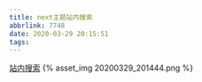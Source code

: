 ```yaml
---
title: next主题站内搜索
abbrlink: 7748
date: 2020-03-29 20:15:51
tags:
---
```

[站内搜索](https://yashuning.github.io/2018/06/29/hexo-Next-%E4%B8%BB%E9%A2%98%E6%B7%BB%E5%8A%A0%E6%90%9C%E7%B4%A2%E5%8A%9F%E8%83%BD/)
{% asset_img 20200329_201444.png %}
